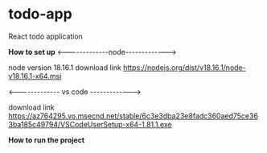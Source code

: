 # todo-app
React todo application

**How to set up**
 <-------------node------------->

node version 18.16.1
download link
https://nodejs.org/dist/v18.16.1/node-v18.16.1-x64.msi

<------------- vs code ------------->

download link
https://az764295.vo.msecnd.net/stable/6c3e3dba23e8fadc360aed75ce363ba185c49794/VSCodeUserSetup-x64-1.81.1.exe

**How to run the project**

